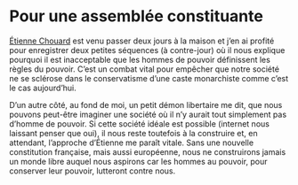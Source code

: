 # Pour une assemblée constituante

[Étienne Chouard](http://etienne.chouard.free.fr/Europe/) est venu passer deux jours à la maison et j’en ai profité pour enregistrer deux petites séquences (à contre-jour) où il nous explique pourquoi il est inacceptable que les hommes de pouvoir définissent les règles du pouvoir. C’est un combat vital pour empêcher que notre société ne se sclérose dans le conservatisme d’une caste monarchiste comme c’est le cas aujourd’hui.<span id="more-387"></span>

D’un autre côté, au fond de moi, un petit démon libertaire me dit, que nous pouvons peut-être imaginer une société où il n’y aurait tout simplement pas d’homme de pouvoir. Si cette société idéale est possible (internet nous laissant penser que oui), il nous reste toutefois à la construire et, en attendant, l’approche d’Étienne me paraît vitale. Sans une nouvelle constitution française, mais aussi européenne, nous ne construirons jamais un monde libre auquel nous aspirons car les hommes au pouvoir, pour conserver leur pouvoir, lutteront contre nous.

<div></div>
<div></div>